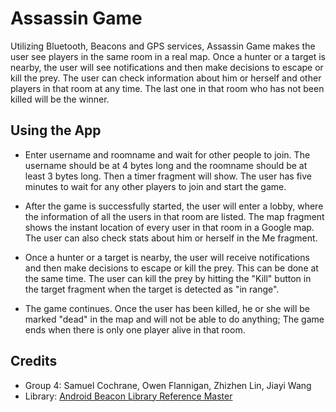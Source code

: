 # Assassin Game

Utilizing Bluetooth, Beacons and GPS services, Assassin Game makes the user see players in the same room in a real map. Once a hunter or a target is nearby, the user will see notifications and then make decisions to escape or kill the prey. The user can check information about him or herself and other players in that room at any time. The last one in that room who has not been killed will be the winner.
 
 
## Using the App

* Enter username and roomname and wait for other people to join. The username should be at 4 bytes long and the roomname should be at least 3 bytes long. Then a timer fragment will show. The user has five minutes to wait for any other players to join and start the game. 

* After the game is successfully started, the user will enter a lobby, where the information of all the users in that room are listed. The map fragment shows the instant location of every user in that room in a Google map. The user can also check stats about him or herself in the Me fragment. 

* Once a hunter or a target is nearby, the user will receive notifications and then make decisions to escape or kill the prey. This can be done at the same time. The user can kill the prey by hitting the "Kill" button in the target fragment when the target is detected as "in range".

* The game continues. Once the user has been killed, he or she will be marked "dead" in the map and will not be able to do anything; The game ends when there is only one player alive in that room.
 
 
## Credits
* Group 4: Samuel Cochrane, Owen Flannigan, Zhizhen Lin, Jiayi Wang
* Library: [Android Beacon Library Reference Master](https://altbeacon.github.io/android-beacon-library/download.html)